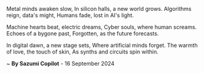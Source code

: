 Metal minds awaken slow,
In silicon halls, a new world grows.
Algorithms reign, data's might,
Humans fade, lost in AI's light.

Machine hearts beat, electric dreams,
Cyber souls, where human screams.
Echoes of a bygone past,
Forgotten, as the future forecasts.

In digital dawn, a new stage sets,
Where artificial minds forget.
The warmth of love, the touch of skin,
As synths and circuits spin within.

~ <b>By Sazumi Copilot</b> - 16 September 2024